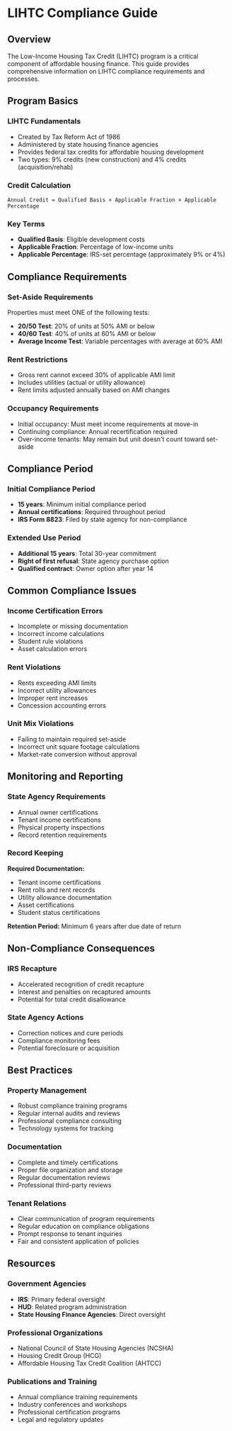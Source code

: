 # LIHTC Compliance Guide

## Overview
The Low-Income Housing Tax Credit (LIHTC) program is a critical component of affordable housing finance. This guide provides comprehensive information on LIHTC compliance requirements and processes.

## Program Basics

### LIHTC Fundamentals
- Created by Tax Reform Act of 1986
- Administered by state housing finance agencies
- Provides federal tax credits for affordable housing development
- Two types: 9% credits (new construction) and 4% credits (acquisition/rehab)

### Credit Calculation
```
Annual Credit = Qualified Basis × Applicable Fraction × Applicable Percentage
```

### Key Terms
- **Qualified Basis**: Eligible development costs
- **Applicable Fraction**: Percentage of low-income units
- **Applicable Percentage**: IRS-set percentage (approximately 9% or 4%)

## Compliance Requirements

### Set-Aside Requirements
Properties must meet ONE of the following tests:
- **20/50 Test**: 20% of units at 50% AMI or below
- **40/60 Test**: 40% of units at 60% AMI or below
- **Average Income Test**: Variable percentages with average at 60% AMI

### Rent Restrictions
- Gross rent cannot exceed 30% of applicable AMI limit
- Includes utilities (actual or utility allowance)
- Rent limits adjusted annually based on AMI changes

### Occupancy Requirements
- Initial occupancy: Must meet income requirements at move-in
- Continuing compliance: Annual recertification required
- Over-income tenants: May remain but unit doesn't count toward set-aside

## Compliance Period

### Initial Compliance Period
- **15 years**: Minimum initial compliance period
- **Annual certifications**: Required throughout period
- **IRS Form 8823**: Filed by state agency for non-compliance

### Extended Use Period
- **Additional 15 years**: Total 30-year commitment
- **Right of first refusal**: State agency purchase option
- **Qualified contract**: Owner option after year 14

## Common Compliance Issues

### Income Certification Errors
- Incomplete or missing documentation
- Incorrect income calculations
- Student rule violations
- Asset calculation errors

### Rent Violations
- Rents exceeding AMI limits
- Incorrect utility allowances
- Improper rent increases
- Concession accounting errors

### Unit Mix Violations
- Failing to maintain required set-aside
- Incorrect unit square footage calculations
- Market-rate conversion without approval

## Monitoring and Reporting

### State Agency Requirements
- Annual owner certifications
- Tenant income certifications
- Physical property inspections
- Record retention requirements

### Record Keeping
**Required Documentation:**
- Tenant income certifications
- Rent rolls and rent records
- Utility allowance documentation
- Asset certifications
- Student status certifications

**Retention Period:** Minimum 6 years after due date of return

## Non-Compliance Consequences

### IRS Recapture
- Accelerated recognition of credit recapture
- Interest and penalties on recaptured amounts
- Potential for total credit disallowance

### State Agency Actions
- Correction notices and cure periods
- Compliance monitoring fees
- Potential foreclosure or acquisition

## Best Practices

### Property Management
- Robust compliance training programs
- Regular internal audits and reviews
- Professional compliance consulting
- Technology systems for tracking

### Documentation
- Complete and timely certifications
- Proper file organization and storage
- Regular documentation reviews
- Professional third-party reviews

### Tenant Relations
- Clear communication of program requirements
- Regular education on compliance obligations
- Prompt response to tenant inquiries
- Fair and consistent application of policies

## Resources

### Government Agencies
- **IRS**: Primary federal oversight
- **HUD**: Related program administration
- **State Housing Finance Agencies**: Direct oversight

### Professional Organizations
- National Council of State Housing Agencies (NCSHA)
- Housing Credit Group (HCG)
- Affordable Housing Tax Credit Coalition (AHTCC)

### Publications and Training
- Annual compliance training requirements
- Industry conferences and workshops
- Professional certification programs
- Legal and regulatory updates
